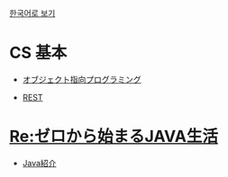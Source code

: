 [한국어로 보기](https://github.com/LEEJ0NGWAN/CS)
# CS 基本
- [オブジェクト指向プログラミング](./OOP/README-jp.md)

- [REST](./REST/README-jp.md)

# [Re:ゼロから始まるJAVA生活](./Re:zeroJAVA/README-jp.md)
- [Java紹介](./Re:zeroJAVA/0.Java-jp.md)

